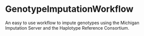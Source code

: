 # GenotypeImputationWorkflow
An easy to use workflow to impute genotypes using the Michigan Imputation Server and the Haplotype Reference Consortium.
